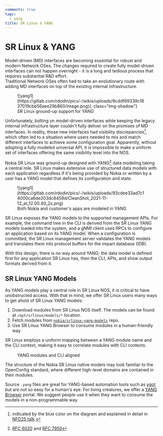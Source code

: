 ```yaml
---
comments: true
tags:
  - yang
title: SR Linux & YANG
---
```


# SR Linux & YANG

<script type="text/javascript" src="https://cdn.jsdelivr.net/gh/hellt/drawio-js@main/embed2.js" async></script>
Model-driven (MD) interfaces are becoming essential for robust and modern Network OSes. The changes required to create fully model-driven interfaces can not happen overnight - it is a long and tedious process that requires substantial R&D effort.  
Traditional Network OSes often had to take an evolutionary route with adding MD interfaces on top of the existing internal infrastructure.

<figure markdown>
  ![yang1](https://gitlab.com/rdodin/pics/-/wikis/uploads/9cddf69339c1837019cbb56aee29b860/image.png){: class="img-shadow"}
  <figcaption>SR Linux ground-up support for YANG</figcaption>
</figure>

Unfortunately, bolting on model-driven interfaces while keeping the legacy internal infrastructure layer couldn't fully deliver on the promises of MD interfaces. In reality, those new interfaces had visibility discrepancies[^1], which often led to a situation where users needed to mix and match different interfaces to achieve some configuration goal. Apparently, without adopting a fully modeled universal API, it is impossible to make a uniform set of interfaces offering the same visibility level into the NOS.

Nokia SR Linux was ground-up designed with YANG[^2] data modeling taking a central role. SR Linux makes extensive use of structured data models with each application regardless if it's being provided by Nokia or written by a user has a YANG model that defines its configuration and state.

<figure markdown>
  ![yang1](https://gitlab.com/rdodin/pics/-/wikis/uploads/93cdee33ad7c14000ca6de203dc8459d/CleanShot_2021-11-12_at_12.00.40_2x.png)
  <figcaption>Both Nokia and customer's apps are modeled in YANG</figcaption>
</figure>

SR Linux exposes the YANG models to the supported management APIs. For example, the command tree in the CLI is derived from the SR Linux YANG models loaded into the system, and a gNMI client uses RPCs to configure an application based on its YANG model. When a configuration is committed, the SR Linux management server validates the YANG models and translates them into protocol buffers for the impart database (IDB).

With this design, there is no way around YANG; the data model is defined first for any application SR Linux has, then the CLI, APIs, and show output formats derived from it.

[rfc6020]: https://www.rfcreader.com/#rfc6020
[rfc7950]: https://www.rfcreader.com/#rfc7950

## SR Linux YANG Models

As YANG models play a central role in SR Linux NOS, it is critical to have unobstructed access. With that in mind, we offer SR Linux users many ways to get ahold of SR Linux YANG models:

1. Download modules from SR Linux NOS itself.
    The models can be found at `/opt/srlinux/models/*` location.
2. Fetch modules from [`nokia/srlinux-yang-models`](https://github.com/nokia/srlinux-yang-models) repo.
3. Use SR Linux YANG Browser to consume modules in a human-friendly way

SR Linux employs a uniform mapping between a YANG module name and the CLI context, making it easy to correlate modules with CLI contexts.

<figure>
  <div class="mxgraph" style="max-width:100%;border:1px solid transparent;margin:0 auto; display:block;" data-mxgraph="{&quot;page&quot;:0,&quot;zoom&quot;:1.5,&quot;highlight&quot;:&quot;#0000ff&quot;,&quot;nav&quot;:true,&quot;check-visible-state&quot;:true,&quot;resize&quot;:true,&quot;url&quot;:&quot;https://raw.githubusercontent.com/srl-labs/learn-srlinux/diagrams/yang.drawio&quot;}"></div>
  <figcaption>YANG modules and CLI aligned</figcaption>
</figure>

The structure of the Nokia SR Linux native models may look familiar to the OpenConfig standard, where different high-level domains are contained in their modules.

Source `.yang` files are great for YANG-based automation tools such as [ygot](https://github.com/openconfig/ygot) but are not so easy for a human's eye. For living creatures, we offer a [YANG Browser](browser.md) portal. We suggest people use it when they want to consume the models in a non-programmable way.

[^1]: indicated by the blue color on the diagram and explained in detail in [NFD25 talk](https://youtu.be/yyoZk9hqptk?t=65).
[^2]: [RFC 6020][rfc6020] and [RFC 7950][rfc7950]
